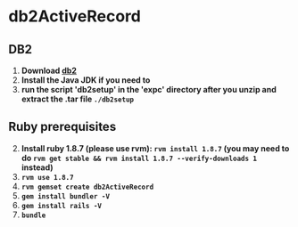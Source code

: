 db2ActiveRecord
===============

## DB2 ##
1. **Download [db2](https://www14.software.ibm.com/webapp/iwm/web/download.do?source=swg-db2expressc&S_PKG=dlmacosx&S_TACT=100KG31W&lang=en_US&dlmethod=http)**
3. **Install the Java JDK if you need to**
2. **run the script 'db2setup' in the 'expc' directory after you unzip and extract the .tar file `./db2setup`**

## Ruby prerequisites ##
2. **Install ruby 1.8.7 (please use rvm): `rvm install 1.8.7` (you may need to do `rvm get stable && rvm install 1.8.7 --verify-downloads 1` instead)** 
3. **`rvm use 1.8.7`**
4. **`rvm gemset create db2ActiveRecord`**
5. **`gem install bundler -V`**
6. **`gem install rails -V`**
6. **`bundle`**

